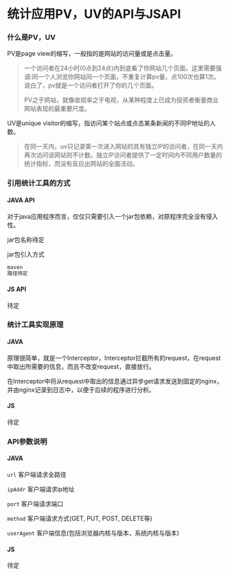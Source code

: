 # 统计应用PV，UV的API与JSAPI

### 什么是PV，UV

PV是page view的缩写，一般指的是网站的访问量或是点击量。

> 一个访问者在24小时(0点到24点)内到底看了你网站几个页面。这里需要强调:同一个人浏览你网站同一个页面，不重复计算pv量，点100次也算1次。说白了，pv就是一个访问者打开了你的几个页面。
>
> PV之于网站，就像收视率之于电视，从某种程度上已成为投资者衡量商业网站表现的最重要尺度。

UV是unique visitor的缩写，指访问某个站点或点击某条新闻的不同IP地址的人数。

> 在同一天内，uv只记录第一次进入网站的具有独立IP的访问者，在同一天内再次访问该网站则不计数。独立IP访问者提供了一定时间内不同用户数量的统计指标，而没有反应出网站的全面活动。

### 引用统计工具的方式

#### JAVA API

对于java应用程序而言，仅仅只需要引入一个jar包依赖，对原程序完全没有侵入性。

jar包名称待定

jar包引入方式

```xml
maven
路径待定
```

#### JS API

待定

### 统计工具实现原理

#### JAVA

原理很简单，就是一个Interceptor，Interceptor拦截所有的request，在request中取出所需要的信息，而且不改变request，直接放行。

在Interceptor中将从request中取出的信息通过异步get请求发送到固定的nginx，并由nginx记录到日志中，以便于后续的程序进行分析。

#### JS

待定

### API参数说明

#### JAVA

`url` 客户端请求全路径

`ipAddr` 客户端请求ip地址

`port` 客户端请求端口

`method` 客户端请求方式(GET, PUT, POST, DELETE等)

`userAgent` 客户端信息(包括浏览器内核与版本，系统内核与版本)

#### JS

待定